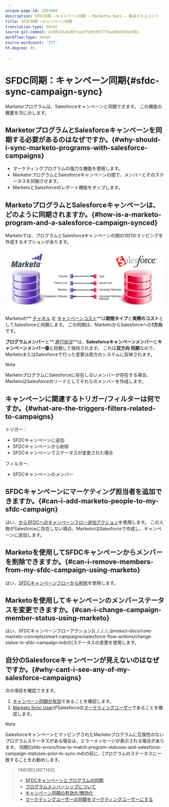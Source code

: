 ```yaml
---
unique-page-id: 2953469
description: SFDC同期 —キャンペーン同期 — Marketto Docs — 製品ドキュメント
title: SFDC同期 —キャンペーン同期
translation-type: tm+mt
source-git-commit: e149133a5383faaef5e9c9b7775ae36e633ed7b1
workflow-type: tm+mt
source-wordcount: '377'
ht-degree: 0%

---
```



# SFDC同期：キャンペーン同期{#sfdc-sync-campaign-sync}

Marketorプログラムは、Salesforceキャンペーンと同期できます。 この機能の概要を次に示します。

## MarketorプログラムとSalesforceキャンペーンを同期する必要があるのはなぜですか。{#why-should-i-sync-marketo-programs-with-salesforce-campaigns}

* マーケティングプログラムの強力な機能を使用します。
* MarketorプログラムとSalesforceキャンペーンの間で、メンバーとそのステータスを同期させます。
* MarketoとSalesforceのレポート機能をタップします。

## MarketoプログラムとSalesforceキャンペーンは、どのように同期されますか。{#how-is-a-marketo-program-and-a-salesforce-campaign-synced}

Marketoでは、プログラムとSalesforceキャンペーンの間の1対1のマッピングを作成するオプションがあります。

![](assets/image2015-7-8-9-3a43-3a8.png)

Marketoの** [チャネル](../../../../product-docs/administration/tags/create-a-program-channel.md) **と** [キャンペーンコスト](../../../../product-docs/core-marketo-concepts/programs/working-with-programs/understanding-period-costs.md)**&#x200B;は&#x200B;**期間タイプ**&#x200B;と&#x200B;**実際のコスト**&#x200B;としてSalesforceと同期します。 この同期は、MarketoからSalesforceへの&#x200B;**1方向**&#x200B;です。

**プログラムメンバー**&#x200B;と** [進行状況](../../../../product-docs/core-marketo-concepts/programs/creating-programs/understanding-program-membership.md)**は、**Salesforceキャンペーンメンバー**&#x200B;と&#x200B;**キャンペーンメンバー像**&#x200B;と同期して保持されます。 これは&#x200B;**双方向** **同期**&#x200B;なので、MarketoまたはSalesforceで行った変更は両方のシステムに反映されます。

>[!NOTE]
>
>MarketoプログラムにSalesforceに存在しないメンバーが存在する場合、MarketoはSalesforceのリードとしてそれらのメンバーを作成します。

## キャンペーンに関連するトリガー/フィルターは何ですか。{#what-are-the-triggers-filters-related-to-campaigns}

トリガー：

* SFDCキャンペーンに追加
* SFDCキャンペーンから削除
* SFDCキャンペーンでステータスが変更された場合

フィルター:

* SFDCキャンペーンのメンバー

## SFDCキャンペーンにマーケティング担当者を追加できますか。{#can-i-add-marketo-people-to-my-sfdc-campaign}

はい、[からSFDCへのキャンペーンフロー追加アクション](../../../../product-docs/core-marketo-concepts/smart-campaigns/salesforce-flow-actions/add-to-sfdc-campaign.md)を使用します。 この人物がSalesforceに存在しない場合、MarketorはSalesforceで作成し、キャンペーンに追加します。

## Marketoを使用してSFDCキャンペーンからメンバーを削除できますか。{#can-i-remove-members-from-my-sfdc-campaign-using-marketo}

はい、[SFDCキャンペーンフローから削除](../../../../product-docs/core-marketo-concepts/smart-campaigns/salesforce-flow-actions/remove-from-sfdc-campaign.md)を使用します。

## Marketoを使用してキャンペーンのメンバーステータスを変更できますか。{#can-i-change-campaign-member-status-using-marketo}

はい、SFDCキャンペーンフローアクション](../../../../product-docs/core-marketo-concepts/smart-campaigns/salesforce-flow-actions/change-status-in-sfdc-campaign.md)の[ステータスの変更を使用します。

## 自分のSalesforceキャンペーンが見えないのはなぜですか。{#why-cant-i-see-any-of-my-salesforce-campaigns}

次の項目を確認できます。

1. [キャンペーン同期が有効](../../../../product-docs/crm-sync/salesforce-sync/setup/optional-steps/enable-disable-campaign-sync.md)であることを確認します。
1. [Marketo Sync User](../../../../product-docs/crm-sync/salesforce-sync/setup/enterprise-unlimited-edition/step-2-of-3-create-a-salesforce-user-for-marketo-enterprise-unlimited.md)がSalesforceの[マーケティングユーザー](../../../../product-docs/crm-sync/salesforce-sync/setup/optional-steps/enable-disable-campaign-sync/make-marketo-sync-user-a-marketing-user.md)であることを確認します。

>[!NOTE]
>
>SalesforceキャンペーンとマッピングされたMarketoプログラムに互換性のないプログラムステータスがある場合は、エラーメッセージが表示される場合があります。 同期](sfdc-errors/how-to-match-program-statuses-and-salesforce-campaign-statuses-prior-to-sync.md)の前に、[プログラムのステータスに一致することをお勧めします。

>[!MORELIKETHIS]
>
>* [SFDCキャンペーンとプログラムの同期](../../../../product-docs/core-marketo-concepts/programs/working-with-programs/sync-an-sfdc-campaign-with-a-program.md)
>* [プログラムメンバーシップについて](../../../../product-docs/core-marketo-concepts/programs/creating-programs/understanding-program-membership.md)
>* [キャンペーン同期の有効化/無効化](../../../../product-docs/crm-sync/salesforce-sync/setup/optional-steps/enable-disable-campaign-sync.md)
>* [マーケティングユーザーの同期をマーケティングユーザーにする](../../../../product-docs/crm-sync/salesforce-sync/setup/optional-steps/enable-disable-campaign-sync/make-marketo-sync-user-a-marketing-user.md)

>



